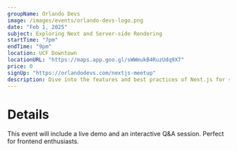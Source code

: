 ```yaml
---
groupName: Orlando Devs
image: /images/events/orlando-devs-logo.png
date: "Feb 1, 2025"
subject: Exploring Next and Server-side Rendering
startTime: "7pm"
endTime: "9pm"
location: UCF Downtown
locationURL: "https://maps.app.goo.gl/sWWmukB4RuzUdq9X7"
price: 0
signUp: "https://orlandodevs.com/nextjs-meetup"
description: Dive into the features and best practices of Next.js for server-side rendering and static site generation.
---
```


# Details

This event will include a live demo and an interactive Q&A session. Perfect for frontend enthusiasts.
